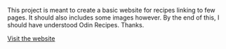 This project is meant to create a basic website for recipes linking to few pages.
It should also includes some images however.
By the end of this, I should have understood Odin Recipes.
Thanks.

<a href="https://olabiyitobidavid.github.io/odin-recipes/"> Visit the website </a>

